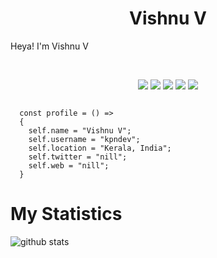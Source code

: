 <h1 align="center">
  <b>Vishnu V</b>
</h1>

Heya! I'm Vishnu V

<br>
<p>
<div align="center">
  <img src="https://img.shields.io/badge/React-20232A?style=for-the-badge&logo=react&logoColor=61DAFB">
  <img src="https://img.shields.io/badge/Node.js-43853D?style=for-the-badge&logo=node.js&logoColor=white">
  <img src="https://img.shields.io/badge/-MONGO DB-98b982?style=for-the-badge&logo=mongodb&logoColor=98b982&labelColor=282828">
  <img src="https://img.shields.io/badge/Bootstrap-563D7C?style=for-the-badge&logo=bootstrap&logoColor=white">
  <img src="https://img.shields.io/badge/Amazon_AWS-232F3E?style=for-the-badge&logo=amazon-aws&logoColor=white">
</div>
</p>

```javasript
    
  const profile = () => 
  {
    self.name = "Vishnu V";
    self.username = "kpndev";
    self.location = "Kerala, India";
    self.twitter = "nill";
    self.web = "nill";
  }
````

# My Statistics
![github stats](https://github-readme-stats.vercel.app/api?username=KpnDevelopment&theme=blue-green)

